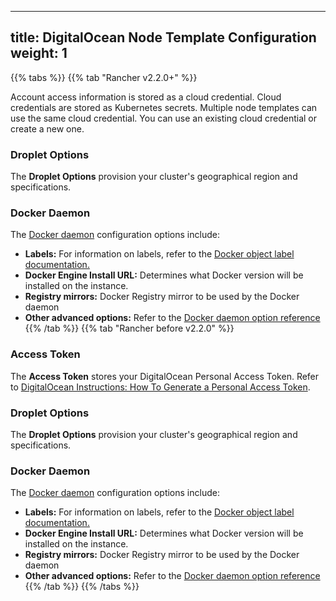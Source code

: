 ---
title: DigitalOcean Node Template Configuration
weight: 1
----

{{% tabs %}}
{{% tab "Rancher v2.2.0+" %}}

Account access information is stored as a cloud credential. Cloud credentials are stored as Kubernetes secrets. Multiple node templates can use the same cloud credential. You can use an existing cloud credential or create a new one.

### Droplet Options

The **Droplet Options** provision your cluster's geographical region and specifications.

### Docker Daemon

The [Docker daemon](https://docs.docker.com/engine/docker-overview/#the-docker-daemon) configuration options include:

- **Labels:** For information on labels, refer to the [Docker object label documentation.](https://docs.docker.com/config/labels-custom-metadata.md)
- **Docker Engine Install URL:** Determines what Docker version will be installed on the instance.
- **Registry mirrors:** Docker Registry mirror to be used by the Docker daemon
- **Other advanced options:** Refer to the [Docker daemon option reference](https://docs.docker.com/engine/reference/commandline/dockerd.md)
{{% /tab %}}
{{% tab "Rancher before v2.2.0" %}}

### Access Token

The **Access Token** stores your DigitalOcean Personal Access Token. Refer to [DigitalOcean Instructions: How To Generate a Personal Access Token](https://www.digitalocean.com/community/tutorials/how-to-use-the-digitalocean-api-v2#how-to-generate-a-personal-access-token).

### Droplet Options

The **Droplet Options** provision your cluster's geographical region and specifications.

### Docker Daemon

The [Docker daemon](https://docs.docker.com/engine/docker-overview/#the-docker-daemon) configuration options include:

- **Labels:** For information on labels, refer to the [Docker object label documentation.](https://docs.docker.com/config/labels-custom-metadata.md)
- **Docker Engine Install URL:** Determines what Docker version will be installed on the instance.
- **Registry mirrors:** Docker Registry mirror to be used by the Docker daemon
- **Other advanced options:** Refer to the [Docker daemon option reference](https://docs.docker.com/engine/reference/commandline/dockerd.md)
{{% /tab %}}
{{% /tabs %}}